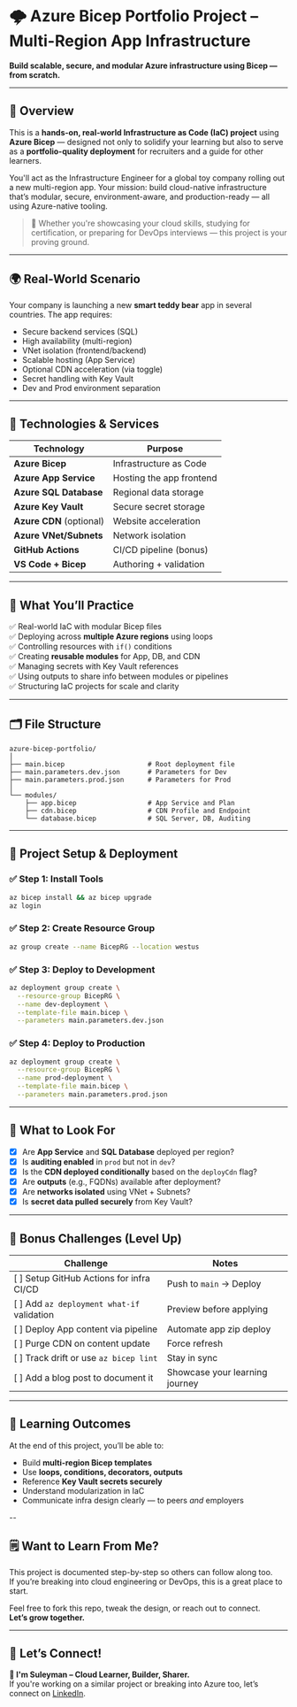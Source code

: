 # 🌩️ Azure Bicep Portfolio Project – Multi-Region App Infrastructure

**Build scalable, secure, and modular Azure infrastructure using Bicep — from scratch.**

---

## 🎯 Overview

This is a **hands-on, real-world Infrastructure as Code (IaC) project** using **Azure Bicep** — designed not only to solidify your learning but also to serve as a **portfolio-quality deployment** for recruiters and a guide for other learners.

You'll act as the Infrastructure Engineer for a global toy company rolling out a new multi-region app. Your mission: build cloud-native infrastructure that’s modular, secure, environment-aware, and production-ready — all using Azure-native tooling.

> 📢 Whether you're showcasing your cloud skills, studying for certification, or preparing for DevOps interviews — this project is your proving ground.

---

## 🌍 Real-World Scenario

Your company is launching a new **smart teddy bear** app in several countries. The app requires:

- Secure backend services (SQL)
- High availability (multi-region)
- VNet isolation (frontend/backend)
- Scalable hosting (App Service)
- Optional CDN acceleration (via toggle)
- Secret handling with Key Vault
- Dev and Prod environment separation

---

## 🧰 Technologies & Services

| Technology             | Purpose                                     |
|------------------------|---------------------------------------------|
| **Azure Bicep**        | Infrastructure as Code                      |
| **Azure App Service**  | Hosting the app frontend                    |
| **Azure SQL Database** | Regional data storage                       |
| **Azure Key Vault**    | Secure secret storage                       |
| **Azure CDN** (optional) | Website acceleration                       |
| **Azure VNet/Subnets** | Network isolation                           |
| **GitHub Actions**     | CI/CD pipeline (bonus)                      |
| **VS Code + Bicep**    | Authoring + validation                      |

---

## 🧠 What You’ll Practice

✅ Real-world IaC with modular Bicep files  
✅ Deploying across **multiple Azure regions** using loops  
✅ Controlling resources with `if()` conditions  
✅ Creating **reusable modules** for App, DB, and CDN  
✅ Managing secrets with Key Vault references  
✅ Using outputs to share info between modules or pipelines  
✅ Structuring IaC projects for scale and clarity

---

## 🗂️ File Structure

```
azure-bicep-portfolio/
│
├── main.bicep                     # Root deployment file
├── main.parameters.dev.json       # Parameters for Dev
├── main.parameters.prod.json      # Parameters for Prod
│
└── modules/
    ├── app.bicep                  # App Service and Plan
    ├── cdn.bicep                  # CDN Profile and Endpoint
    └── database.bicep             # SQL Server, DB, Auditing
```

---

## 🚀 Project Setup & Deployment

### ✅ Step 1: Install Tools

```bash
az bicep install && az bicep upgrade
az login
```

### ✅ Step 2: Create Resource Group

```bash
az group create --name BicepRG --location westus
```

### ✅ Step 3: Deploy to Development

```bash
az deployment group create \
  --resource-group BicepRG \
  --name dev-deployment \
  --template-file main.bicep \
  --parameters main.parameters.dev.json
```

### ✅ Step 4: Deploy to Production

```bash
az deployment group create \
  --resource-group BicepRG \
  --name prod-deployment \
  --template-file main.bicep \
  --parameters main.parameters.prod.json
```

---

## 🧪 What to Look For

- [x] Are **App Service** and **SQL Database** deployed per region?
- [x] Is **auditing enabled** in `prod` but not in `dev`?
- [x] Is the **CDN deployed conditionally** based on the `deployCdn` flag?
- [x] Are **outputs** (e.g., FQDNs) available after deployment?
- [x] Are **networks isolated** using VNet + Subnets?
- [x] Is **secret data pulled securely** from Key Vault?

---

## 🧠 Bonus Challenges (Level Up)

| Challenge                      | Notes |
|-------------------------------|-------|
| [ ] Setup GitHub Actions for infra CI/CD  | Push to `main` → Deploy |
| [ ] Add `az deployment what-if` validation | Preview before applying |
| [ ] Deploy App content via pipeline       | Automate app zip deploy |
| [ ] Purge CDN on content update           | Force refresh |
| [ ] Track drift or use `az bicep lint`    | Stay in sync |
| [ ] Add a blog post to document it        | Showcase your learning journey |

---

## 📘 Learning Outcomes

At the end of this project, you’ll be able to:

- Build **multi-region Bicep templates**
- Use **loops, conditions, decorators, outputs**
- Reference **Key Vault secrets securely**
- Understand modularization in IaC
- Communicate infra design clearly — to peers *and* employers

--

## 🗒️ Want to Learn From Me?

This project is documented step-by-step so others can follow along too.  
If you’re breaking into cloud engineering or DevOps, this is a great place to start.

Feel free to fork this repo, tweak the design, or reach out to connect.  
**Let’s grow together.**

---

## 📣 Let’s Connect!

**👋 I'm Suleyman – Cloud Learner, Builder, Sharer.**  
If you're working on a similar project or breaking into Azure too, let’s connect on [LinkedIn](https://www.linkedin.com/in/your-profile).
